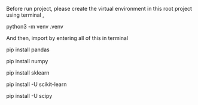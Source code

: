 Before run project, please create the virtual environment in this root project using terminal , 

python3 -m venv .venv


And then, import by entering all of this in terminal

pip install pandas

pip install numpy

pip install sklearn

pip install -U scikit-learn

pip install -U scipy
